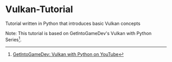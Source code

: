 # Vulkan-Tutorial<br>
Tutorial written in Python that introduces basic Vulkan concepts<br>

Note: This tutorial is based on GetIntoGameDev's Vulkan with Python Series[^1].
[^1]:[GetIntoGameDev: Vulkan with Python on YouTube](https://www.youtube.com/playlist?list=PLn3eTxaOtL2M4qgHpHuxY821C_oX0GvM7)
